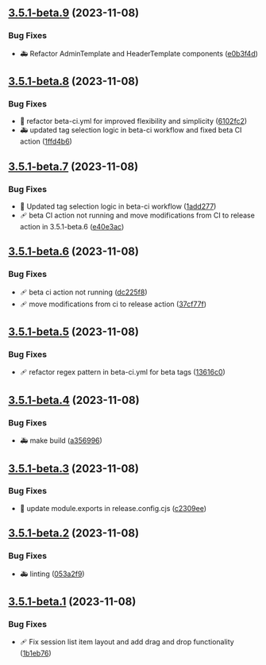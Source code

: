 ## [3.5.1-beta.9](https://github.com/Wizarrrr/wizarr/compare/v3.5.1-beta.8...v3.5.1-beta.9) (2023-11-08)


### Bug Fixes

* 🚑 Refactor AdminTemplate and HeaderTemplate components ([e0b3f4d](https://github.com/Wizarrrr/wizarr/commit/e0b3f4d2d4fdba51ea36fcd0e32f27a74a2b2c17))

## [3.5.1-beta.8](https://github.com/Wizarrrr/wizarr/compare/v3.5.1-beta.7...v3.5.1-beta.8) (2023-11-08)


### Bug Fixes

* 🐛 refactor beta-ci.yml for improved flexibility and simplicity ([6102fc2](https://github.com/Wizarrrr/wizarr/commit/6102fc20e9b792d15466ae96e41f18bd9874b4e3))
* 🚑 updated tag selection logic in beta-ci workflow and fixed beta CI action ([1ffd4b6](https://github.com/Wizarrrr/wizarr/commit/1ffd4b67f11f9862fc01ce32daa436f3d4b627bf))

## [3.5.1-beta.7](https://github.com/Wizarrrr/wizarr/compare/v3.5.1-beta.6...v3.5.1-beta.7) (2023-11-08)


### Bug Fixes

* 🐛 Updated tag selection logic in beta-ci workflow ([1add277](https://github.com/Wizarrrr/wizarr/commit/1add2772059a774f7a2e1f9f809d50b5f9d38e3e))
* 🩹 beta CI action not running and move modifications from CI to release action in 3.5.1-beta.6 ([e40e3ac](https://github.com/Wizarrrr/wizarr/commit/e40e3acd186198d73c7b78e916da8d78af5747a5))

## [3.5.1-beta.6](https://github.com/Wizarrrr/wizarr/compare/v3.5.1-beta.5...v3.5.1-beta.6) (2023-11-08)


### Bug Fixes

* 🩹 beta ci action not running ([dc225f8](https://github.com/Wizarrrr/wizarr/commit/dc225f8e8f558b73c0db99fefcfcd344478d3208))
* 🩹 move modifications from ci to release action ([37cf77f](https://github.com/Wizarrrr/wizarr/commit/37cf77f0d810af7c6b7004d76d117a87923aa49c))

## [3.5.1-beta.5](https://github.com/Wizarrrr/wizarr/compare/v3.5.1-beta.4...v3.5.1-beta.5) (2023-11-08)


### Bug Fixes

* 🩹 refactor regex pattern in beta-ci.yml for beta tags ([13616c0](https://github.com/Wizarrrr/wizarr/commit/13616c07971b7598186c38e7d08195e9b3c4a15d))

## [3.5.1-beta.4](https://github.com/Wizarrrr/wizarr/compare/v3.5.1-beta.3...v3.5.1-beta.4) (2023-11-08)


### Bug Fixes

* 🚑 make build ([a356996](https://github.com/Wizarrrr/wizarr/commit/a356996f1a4fd8860e4c325e5f112200b5cc101c))

## [3.5.1-beta.3](https://github.com/Wizarrrr/wizarr/compare/v3.5.1-beta.2...v3.5.1-beta.3) (2023-11-08)


### Bug Fixes

* 🐛 update module.exports in release.config.cjs ([c2309ee](https://github.com/Wizarrrr/wizarr/commit/c2309ee6fca62ad817ff75b6066788bf77f66e42))

## [3.5.1-beta.2](https://github.com/Wizarrrr/wizarr/compare/v3.5.1-beta.1...v3.5.1-beta.2) (2023-11-08)

### Bug Fixes

-   🚑 linting ([053a2f9](https://github.com/Wizarrrr/wizarr/commit/053a2f914b865b53ef9aaf6e5afb39343b2e7460))

## [3.5.1-beta.1](https://github.com/Wizarrrr/wizarr/compare/v1.0.0-beta.1...v3.5.1-beta.1) (2023-11-08)

### Bug Fixes

-   🩹 Fix session list item layout and add drag and drop functionality ([1b1eb76](https://github.com/Wizarrrr/wizarr/commit/1b1eb766ce814393ab6f2723662abe8ab5aeb858))
